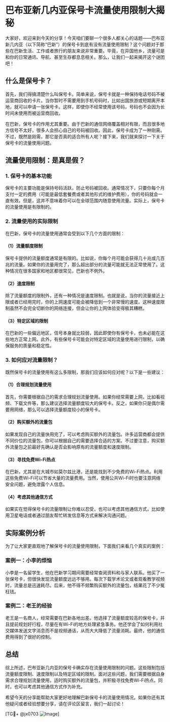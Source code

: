 # 巴布亚新几内亚保号卡流量使用限制大揭秘

大家好，欢迎来到今天的分享！今天咱们要聊一个很多人都关心的话题——巴布亚新几内亚（以下简称“巴新”）的保号卡到底有没有流量使用限制？这个问题对于那些在巴新生活、工作或者旅行的朋友来说非常重要。毕竟，在异国他乡，流量可是和你的日常通讯、导航、甚至生存都息息相关。那么，让我们一起来揭开这个谜团吧！

## 什么是保号卡？

首先，我们得搞清楚什么叫保号卡。简单来说，保号卡就是一种保持电话号码不被运营商回收的卡片。当你暂时不需要用到手机号码时，比如出国旅游或短期离开本地，就可以申请一张保号卡。这样，即使你不经常使用该号码，号码也不会因为长时间未使用而被运营商回收。

在巴新，保号卡的作用尤其重要。由于巴新的通信网络覆盖相对有限，而且很多地方信号不太好，很多人会担心自己的号码被回收。因此，保号卡成为了一种刚需。不过，既然是刚需，那它是否真的适合所有人呢？接下来，我们就来探讨一下关于保号卡的流量使用问题。

## 流量使用限制：是真是假？

### 1. 保号卡的基本功能

保号卡的主要功能是保持号码活跃，防止号码被回收。通常情况下，只要你每个月支付一定的费用（可能是最低套餐费或者其他形式的维护费用），你的号码就会一直有效。但是，这并不意味着你可以在全球范围内随意使用流量。实际上，保号卡的流量使用是有限制的。

### 2. 流量使用的实际限制

在巴新，保号卡的流量使用通常会受到以下几个方面的限制：

#### （1）流量额度限制

保号卡提供的流量额度通常是有限的。比如说，你每个月可能会获得几十兆或几百兆的流量。如果你的流量用完了，那么超出部分的流量可能就无法正常使用了。这种情况在很多国家和地区都很常见，巴新也不例外。

#### （2）速度限制

除了流量额度的限制外，还有一种情况是速度限制。也就是说，当你的流量接近上限或者已经用完时，你的上网速度可能会被降低到一个非常慢的速度。这种速度限制虽然不会完全切断你的网络连接，但会让你的上网体验变得极其糟糕。

#### （3）特定区域的限制

在巴新的一些偏远地区，信号本身就比较弱，因此即使你有保号卡，也未必能在这些地方正常上网。此外，有些保号卡可能会对特定区域的流量使用进行限制，以确保服务的质量和稳定性。

### 3. 如何应对流量限制？

既然保号卡的流量使用有这么多限制，那我们应该如何应对呢？以下是一些建议：

#### （1）合理规划流量使用

首先，你需要根据自己的需求合理规划流量使用。如果你经常需要上网，比如看视频、下载文件等，那么建议选择流量额度较大的保号卡。反之，如果你只是偶尔需要用网络，那么可以选择流量额度较小的保号卡。

#### （2）购买额外的流量包

如果发现自己的流量快用完了，可以考虑购买额外的流量包。许多运营商都会提供不同价位的流量包，你可以根据自己的需要选择合适的方案。不过要注意，购买额外流量包之前最好先确认是否会影响原有的流量额度和速度限制。

#### （3）寻找免费Wi-Fi热点

在巴新，尤其是在大城市如莫尔兹比港，还是能找到不少免费的Wi-Fi热点。利用这些免费Wi-Fi可以节省大量的流量费用。当然，使用公共Wi-Fi时也要注意网络安全问题，避免泄露个人信息。

#### （4）考虑其他通信方式

如果实在觉得保号卡的流量限制让你难以忍受，也可以考虑其他通信方式，比如使用卫星电话或者通过朋友帮忙转发信息等方式来解决沟通问题。

## 实际案例分析

为了让大家更直观地了解保号卡的流量使用限制，下面我们来看几个真实的案例：

### 案例一：小李的烦恼

小李是一名留学生，他在巴新学习期间需要经常查阅资料和与家人联系。他买了一张保号卡，但很快发现流量额度远远不够用。每次下载学术论文或者观看教学视频时，流量总是迅速耗尽。后来，他不得不频繁购买额外的流量包，结果花了不少冤枉钱。

### 案例二：老王的经验

老王是一名商人，经常需要在巴新各地出差。他选择了流量额度较高的保号卡，并且提前规划好行程，尽量在有Wi-Fi的地方处理紧急事务。他还学会了如何利用社交媒体发送文字消息而不是视频通话，从而大大降低了流量消耗。最终，他的通信费用得到了很好的控制。

## 总结

综上所述，巴布亚新几内亚的保号卡确实存在流量使用限制的问题。这些限制包括流量额度限制、速度限制以及特定区域的限制。面对这些问题，我们需要根据自身需求合理规划流量使用，适时购买额外的流量包，并积极寻找免费Wi-Fi热点。同时，也可以考虑其他通信方式作为补充。

希望今天的分享能帮助大家更好地理解巴新保号卡的流量使用情况。如果你还有其他疑问或者经验想要分享，请在评论区留言，我们一起讨论！

[TG💪+ @jx0703 ![Image](https://github.com/user-attachments/assets/dbca1d08-cadb-493c-b0ec-ad6f7a83f270)]
